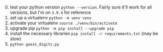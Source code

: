 0. test your python version `python --version`. Fairly sure it'll work for all versions, but I'm on `3.9.4` for reference
1. set up a virtualenv `python -m venv venv`
2. activate your virtualenv `source ./venv/bin/activate`
3. upgrade pip `python -m pip install --upgrade pip`
4. install the necessary libraries `pip install -r requirements.txt` (may be slow)
5. `python guess_digits.py`